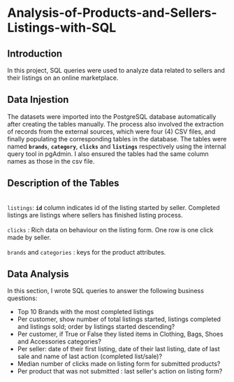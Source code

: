 # Analysis-of-Products-and-Sellers-Listings-with-SQL
 
## Introduction
In this project, SQL queries were used to analyze data related to sellers and their listings on an online marketplace.
## Data Injestion
The datasets were imported into the PostgreSQL database automatically after creating the tables manually. The process also involved the extraction of records from the external sources, which were four (4) CSV files, and finally populating the corresponding tables in the database. The tables were named **`brands`**, **`category`**, **`clicks`** and **`listings`** respectively using the internal query tool in pgAdmin. I also ensured the tables had the same column names as those in the csv file.
## Description of the Tables
<br> `listings`: **`id`** column indicates id of the listing started by seller. Completed listings are listings where sellers has finished listing process.</br>
<br> `clicks` : Rich data on behaviour on the listing form. One row is one click made by seller.</br>
<br> `brands` and `categories` : keys for the product attributes. </br>
## Data Analysis
In this section, I wrote SQL queries to answer the following business questions:
- Top 10 Brands with the most completed listings
- Per customer, show number of total listings started, listings completed and listings sold; order by listings started descending?
- Per customer, if True or False they listed items in Clothing, Bags, Shoes and Accessories categories?
- Per seller: date of their first listing, date of their last listing, date of last sale and name of last action (completed list/sale)?
- Median number of clicks made on listing form for submitted products?
- Per product that was not submitted : last seller's action on listing form?
